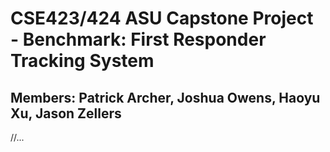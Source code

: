 # CSE423/424 ASU Capstone Project - Benchmark: First Responder Tracking System
## Members: Patrick Archer, Joshua Owens, Haoyu Xu, Jason Zellers

//...
